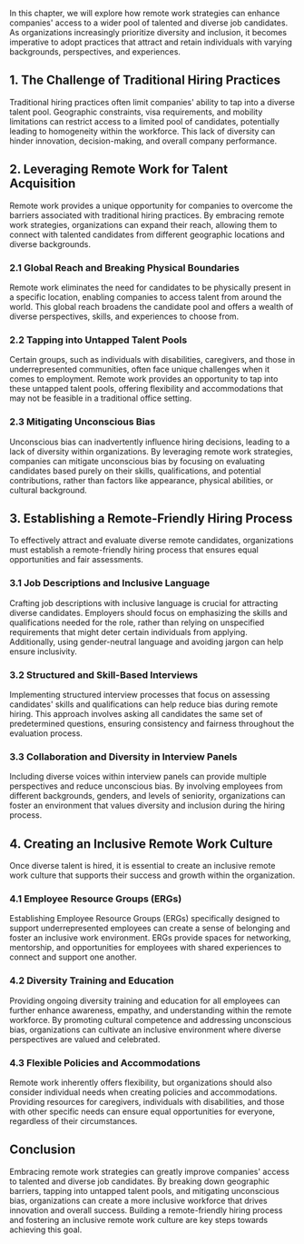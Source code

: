 
In this chapter, we will explore how remote work strategies can enhance companies' access to a wider pool of talented and diverse job candidates. As organizations increasingly prioritize diversity and inclusion, it becomes imperative to adopt practices that attract and retain individuals with varying backgrounds, perspectives, and experiences.

## 1\. The Challenge of Traditional Hiring Practices

Traditional hiring practices often limit companies' ability to tap into a diverse talent pool. Geographic constraints, visa requirements, and mobility limitations can restrict access to a limited pool of candidates, potentially leading to homogeneity within the workforce. This lack of diversity can hinder innovation, decision-making, and overall company performance.

## 2\. Leveraging Remote Work for Talent Acquisition

Remote work provides a unique opportunity for companies to overcome the barriers associated with traditional hiring practices. By embracing remote work strategies, organizations can expand their reach, allowing them to connect with talented candidates from different geographic locations and diverse backgrounds.

### 2.1 Global Reach and Breaking Physical Boundaries

Remote work eliminates the need for candidates to be physically present in a specific location, enabling companies to access talent from around the world. This global reach broadens the candidate pool and offers a wealth of diverse perspectives, skills, and experiences to choose from.

### 2.2 Tapping into Untapped Talent Pools

Certain groups, such as individuals with disabilities, caregivers, and those in underrepresented communities, often face unique challenges when it comes to employment. Remote work provides an opportunity to tap into these untapped talent pools, offering flexibility and accommodations that may not be feasible in a traditional office setting.

### 2.3 Mitigating Unconscious Bias

Unconscious bias can inadvertently influence hiring decisions, leading to a lack of diversity within organizations. By leveraging remote work strategies, companies can mitigate unconscious bias by focusing on evaluating candidates based purely on their skills, qualifications, and potential contributions, rather than factors like appearance, physical abilities, or cultural background.

## 3\. Establishing a Remote-Friendly Hiring Process

To effectively attract and evaluate diverse remote candidates, organizations must establish a remote-friendly hiring process that ensures equal opportunities and fair assessments.

### 3.1 Job Descriptions and Inclusive Language

Crafting job descriptions with inclusive language is crucial for attracting diverse candidates. Employers should focus on emphasizing the skills and qualifications needed for the role, rather than relying on unspecified requirements that might deter certain individuals from applying. Additionally, using gender-neutral language and avoiding jargon can help ensure inclusivity.

### 3.2 Structured and Skill-Based Interviews

Implementing structured interview processes that focus on assessing candidates' skills and qualifications can help reduce bias during remote hiring. This approach involves asking all candidates the same set of predetermined questions, ensuring consistency and fairness throughout the evaluation process.

### 3.3 Collaboration and Diversity in Interview Panels

Including diverse voices within interview panels can provide multiple perspectives and reduce unconscious bias. By involving employees from different backgrounds, genders, and levels of seniority, organizations can foster an environment that values diversity and inclusion during the hiring process.

## 4\. Creating an Inclusive Remote Work Culture

Once diverse talent is hired, it is essential to create an inclusive remote work culture that supports their success and growth within the organization.

### 4.1 Employee Resource Groups (ERGs)

Establishing Employee Resource Groups (ERGs) specifically designed to support underrepresented employees can create a sense of belonging and foster an inclusive work environment. ERGs provide spaces for networking, mentorship, and opportunities for employees with shared experiences to connect and support one another.

### 4.2 Diversity Training and Education

Providing ongoing diversity training and education for all employees can further enhance awareness, empathy, and understanding within the remote workforce. By promoting cultural competence and addressing unconscious bias, organizations can cultivate an inclusive environment where diverse perspectives are valued and celebrated.

### 4.3 Flexible Policies and Accommodations

Remote work inherently offers flexibility, but organizations should also consider individual needs when creating policies and accommodations. Providing resources for caregivers, individuals with disabilities, and those with other specific needs can ensure equal opportunities for everyone, regardless of their circumstances.

## Conclusion

Embracing remote work strategies can greatly improve companies' access to talented and diverse job candidates. By breaking down geographic barriers, tapping into untapped talent pools, and mitigating unconscious bias, organizations can create a more inclusive workforce that drives innovation and overall success. Building a remote-friendly hiring process and fostering an inclusive remote work culture are key steps towards achieving this goal.
